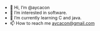 - 👋 Hi, I’m @aycacon
- 👀 I’m interested in software.
- 🌱 I’m currently learning C and java.
- 📫 How to reach me aycacon@gmail.com

<!---
aycacon/aycacon is a ✨ special ✨ repository because its `README.md` (this file) appears on your GitHub profile.
You can click the Preview link to take a look at your changes.
--->
